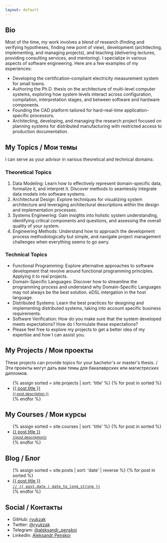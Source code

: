 ```yaml
---
layout: default
---
```


## Bio

Most of the time, my work involves a blend of research (finding and verifying hypotheses, finding new point of view), development (architecting, implementing, and managing projects), and teaching (delivering lectures, providing consulting services, and mentoring). I specialize in various aspects of software engineering. Here are a few examples of my experiences:

- Developing the certification-compliant electricity measurement system for small towns.
- Authoring the Ph.D. thesis on the architecture of multi-level computer systems, exploring how system levels interact across configuration, compilation, interpretation stages, and between software and hardware components.
- Founding the CAD platform tailored for hard-real-time application-specific processors.
- Architecting, developing, and managing the research project focused on planning systems for distributed manufacturing with restricted access to production documentation.

<!-- Third Person Bio: Aleksandr Penskoi, Ph.D., is working as Associate Professor at Software Engineering and Computer Systems Faculty at ITMO University with a specialization in computational process modeling and computer system design. The primal research topics are multi-level computer systems, hard real-time reconfigurable application-specific processors (NITTA), and verification. He has experience in real-world development as an architect and software engineer, e.g., electricity measuring system for small towns with certification. -->

## My Topics / Мои темы

I can serve as your advisor in various theoretical and technical domains:

### Theoretical Topics

1. Data Modeling: Learn how to effectively represent domain-specific data, formalize it, and interpret it. Discover methods to seamlessly integrate data models into software systems.
1. Architectural Design: Explore techniques for visualizing system architecture and leveraging architectural descriptions within the design and implementation processes.
1. Systems Engineering: Gain insights into holistic system understanding, identifying critical components and questions, and assessing the overall quality of your system.
1. Engineering Methods: Understand how to approach the development process methodologically but simple, and navigate project management challenges when everything seems to go awry.

### Technical Topics

- Functional Programming: Explore alternative approaches to software development that revolve around functional programming principles. Applying it to real projects.
- Domain-Specific Languages: Discover how to streamline the programming process and understand why Domain-Specific Languages may not always be the best solution. eDSL intergation in the host language.
- Distributed Systems: Learn the best practices for designing and implementing distributed systems, taking into account specific business requirements.
- Software Verification: How do you make sure that the system developed meets expectations? How do I formulate these expectations?
- Please feel free to explore my projects to get a better idea of my expertise and how I can assist you.

## My Projects / Мои проекты

These projects can provide topics for your bachelor's or master's thesis. / Эти проекты могут дать вам темы для бакалаврских или магистреских дипломов.

<ul>
{% assign sorted = site.projects | sort: 'title'  %}
{% for post in sorted %}
  <li>
    <a href="{{ post.url }}">{{ post.title }}
    <br/>
    <small> {{ post.description }} </small></a>
  </li>
{% endfor %}
</ul>

## My Courses / Мои курсы

<ul>
{% assign sorted = site.courses | sort: 'title'  %}
{% for post in sorted %}
  <li>
    <a href="{{ post.url }}">{{ post.title }}
    <br/>
    <small>{{post.description}}</small></a>
  </li>
{% endfor %}
</ul>

## Blog / Блог

<ul>
{% assign sorted = site.posts | sort: 'date' | reverse  %}
{% for post in sorted %}
  <li>
    <a href="{{ post.url }}">{{ post.title }}
    <br/>
    <small><tt> // {{ post.date | date_to_long_string }}</tt></small> </a>
  </li>
{% endfor %}
</ul>

## Social / Контакты

- GitHub: [ryukzak](https://github.com/ryukzak)
- Twitter: [@ryukzak](https://twitter.com/ryukzak)
- Telegram: [@aleksandr_penskoi](https://t.me/aleksandr_penskoi)
- LinkedIn: [Aleksandr Penskoi](https://www.linkedin.com/in/aleksandr-penskoi/)
